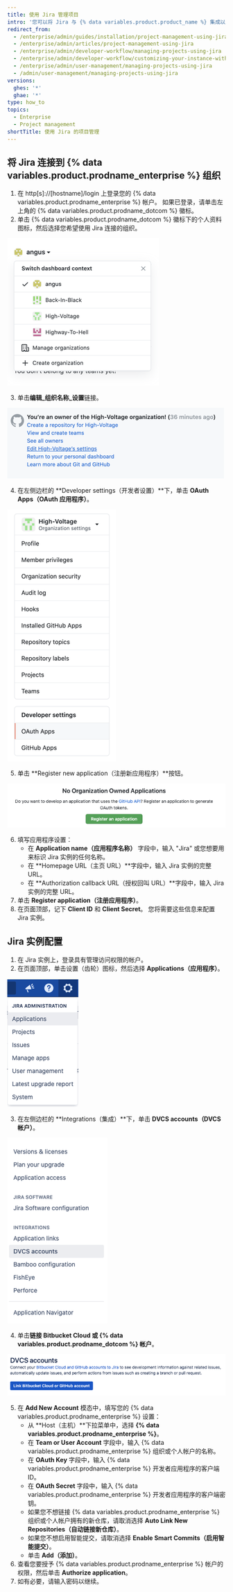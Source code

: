 ```yaml
---
title: 使用 Jira 管理项目
intro: '您可以将 Jira 与 {% data variables.product.product_name %} 集成以进行项目管理。'
redirect_from:
  - /enterprise/admin/guides/installation/project-management-using-jira
  - /enterprise/admin/articles/project-management-using-jira
  - /enterprise/admin/developer-workflow/managing-projects-using-jira
  - /enterprise/admin/developer-workflow/customizing-your-instance-with-integrations
  - /enterprise/admin/user-management/managing-projects-using-jira
  - /admin/user-management/managing-projects-using-jira
versions:
  ghes: '*'
  ghae: '*'
type: how_to
topics:
  - Enterprise
  - Project management
shortTitle: 使用 Jira 的项目管理
---
```


## 将 Jira 连接到 {% data variables.product.prodname_enterprise %} 组织

1. 在 http[s]://[hostname]/login 上登录您的 {% data variables.product.prodname_enterprise %} 帐户。 如果已登录，请单击左上角的 {% data variables.product.prodname_dotcom %} 徽标。
2. 单击 {% data variables.product.prodname_dotcom %} 徽标下的个人资料图标，然后选择您希望使用 Jira 连接的组织。

  ![选择组织](/assets/images/enterprise/orgs-and-teams/profile-select-organization.png)

3. 单击**编辑_组织名称_设置**链接。

  ![编辑组织设置](/assets/images/enterprise/orgs-and-teams/edit-organization-settings.png)

4. 在左侧边栏的 **Developer settings（开发者设置）**下，单击 **OAuth Apps（OAuth 应用程序）**。

  ![选择 OAuth 应用程序](/assets/images/enterprise/orgs-and-teams/organization-dev-settings-oauth-apps.png)

5. 单击 **Register new application（注册新应用程序）**按钮。

  ![注册新应用程序按钮](/assets/images/enterprise/orgs-and-teams/register-oauth-application-button.png)

6. 填写应用程序设置：
    - 在 **Application name（应用程序名称）** 字段中，输入 "Jira" 或您想要用来标识 Jira 实例的任何名称。
    - 在 **Homepage URL（主页 URL）**字段中，输入 Jira 实例的完整 URL。
    - 在 **Authorization callback URL（授权回叫 URL）**字段中，输入 Jira 实例的完整 URL。
7. 单击 **Register application（注册应用程序）**。
8. 在页面顶部，记下 **Client ID** 和 **Client Secret**。 您将需要这些信息来配置 Jira 实例。

## Jira 实例配置

1. 在 Jira 实例上，登录具有管理访问权限的帐户。
2. 在页面顶部，单击设置（齿轮）图标，然后选择 **Applications（应用程序）**。

  ![选择 Jira 设置中的应用程序](/assets/images/enterprise/orgs-and-teams/jira/jira-applications.png)

3. 在左侧边栏的 **Integrations（集成）**下，单击 **DVCS accounts（DVCS 帐户）**。

  ![Jira 集成菜单 - DVCS 帐户](/assets/images/enterprise/orgs-and-teams/jira/jira-integrations-dvcs.png)

4. 单击**链接 Bitbucket Cloud 或 {% data variables.product.prodname_dotcom %} 帐户**。

  ![将 GitHub 帐户链接到 Jira](/assets/images/enterprise/orgs-and-teams/jira/jira-link-github-account.png)

5. 在 **Add New Account** 模态中，填写您的 {% data variables.product.prodname_enterprise %} 设置：
    - 从 **Host（主机）**下拉菜单中，选择 **{% data variables.product.prodname_enterprise %}**。
    - 在 **Team or User Account** 字段中，输入 {% data variables.product.prodname_enterprise %} 组织或个人帐户的名称。
    - 在 **OAuth Key** 字段中，输入 {% data variables.product.prodname_enterprise %} 开发者应用程序的客户端 ID。
    - 在 **OAuth Secret** 字段中，输入 {% data variables.product.prodname_enterprise %} 开发者应用程序的客户端密钥。
    - 如果您不想链接 {% data variables.product.prodname_enterprise %} 组织或个人帐户拥有的新仓库，请取消选择 **Auto Link New Repositories（自动链接新仓库）**。
    - 如果您不想启用智能提交，请取消选择 **Enable Smart Commits（启用智能提交）**。
    - 单击 **Add（添加）**。
6. 查看您要授予 {% data variables.product.prodname_enterprise %} 帐户的权限，然后单击 **Authorize application**。
7. 如有必要，请输入密码以继续。
